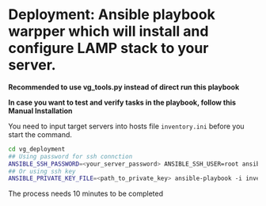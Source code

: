 # Deployment: Ansible playbook warpper which will install and configure LAMP stack to your server.

**Recommended to use vg_tools.py instead of direct run this playbook**

**In case you want to test and verify tasks in the playbook, follow this Manual Installation**

You need to input target servers into hosts file `inventory.ini` before you start the command.

```bash
cd vg_deployment
## Using password for ssh connction
ANSIBLE_SSH_PASSWORD=<your_server_password> ANSIBLE_SSH_USER=root ansible-playbook -i inventory.ini site.yml
## Or using ssh key
ANSIBLE_PRIVATE_KEY_FILE=<path_to_private_key> ansible-playbook -i inventory.ini site.yml
```

The process needs 10 minutes to be completed
